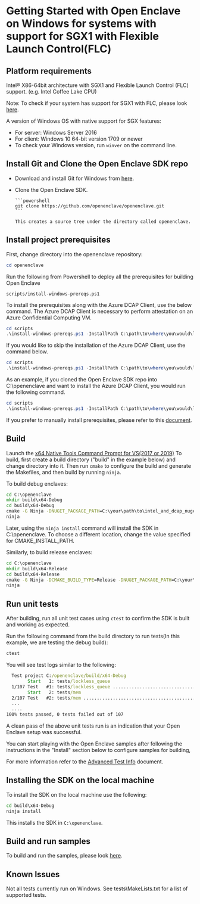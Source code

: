 # Getting Started with Open Enclave on Windows for systems with support for SGX1 with Flexible Launch Control(FLC)

## Platform requirements

Intel® X86-64bit architecture with SGX1 and Flexible Launch Control (FLC) support. (e.g. Intel Coffee Lake CPU)

Note: To check if your system has support for SGX1 with FLC, please look [here](../SGXSupportLevel.md).

A version of Windows OS with native support for SGX features:
- For server: Windows Server 2016
- For client: Windows 10 64-bit version 1709 or newer
- To check your Windows version, run `winver` on the command line.

## Install Git and Clone the Open Enclave SDK repo

- Download and install Git for Windows from [here](https://git-scm.com/download/win).

- Clone the Open Enclave SDK.

      ```powershell
      git clone https://github.com/openenclave/openenclave.git
      ```

      This creates a source tree under the directory called openenclave.

## Install project prerequisites

First, change directory into the openenclave repository:

```powershell
cd openenclave
```

Run the following from Powershell to deploy all the prerequisites for building Open Enclave

```scripts/install-windows-prereqs.ps1```

To install the prerequisites along with the Azure DCAP Client, use the below command. The Azure DCAP Client is necessary to perform attestation on an Azure Confidential Computing VM.

```powershell
cd scripts
.\install-windows-prereqs.ps1 -InstallPath C:\path\to\where\you\would\like\to\install\intel_and_dcap_nuget_packages -LaunchConfiguration SGX1FLC -DCAPClientType Azure
```

If you would like to skip the installation of the Azure DCAP Client, use the command below.

```powershell
cd scripts
.\install-windows-prereqs.ps1 -InstallPath C:\path\to\where\you\would\like\to\install\intel_and_dcap_nuget_packages -LaunchConfiguration SGX1FLC -DCAPClientType None
```

As an example, if you cloned the Open Enclave SDK repo into C:\openenclave and want to install the Azure DCAP Client, you would run the following command.

```powershell
cd scripts
.\install-windows-prereqs.ps1 -InstallPath C:\path\to\where\you\would\like\to\install\intel_and_dcap_nuget_packages -LaunchConfiguration SGX1FLC -DCAPClientType Azure
```

If you prefer to manually install prerequisites, please refer to this [document](WindowsManualInstallPrereqs.md).

## Build

Launch the [x64 Native Tools Command Prompt for VS(2017 or 2019)](
https://docs.microsoft.com/en-us/dotnet/framework/tools/developer-command-prompt-for-vs)
To build, first create a build directory ("build" in the example below) and change directory into it.
Then run `cmake` to configure the build and generate the Makefiles, and then build by running `ninja`.

To build debug enclaves:
```cmd
cd C:\openenclave
mkdir build\x64-Debug
cd build\x64-Debug
cmake -G Ninja -DNUGET_PACKAGE_PATH=C:\your\path\to\intel_and_dcap_nuget_packages -DCMAKE_INSTALL_PREFIX:PATH=C:\openenclave ..\..
ninja
```

Later, using the `ninja install` command will install the SDK in C:\openenclave. To choose a different location, change the value specified for CMAKE_INSTALL_PATH.

Similarly, to build release enclaves:
```cmd
cd C:\openenclave
mkdir build\x64-Release
cd build\x64-Release
cmake -G Ninja -DCMAKE_BUILD_TYPE=Release -DNUGET_PACKAGE_PATH=C:\your\path\to\intel_and_dcap_nuget_packages -DCMAKE_INSTALL_PREFIX:PATH=C:\openenclave ..\..
ninja
```

## Run unit tests

After building, run all unit test cases using `ctest` to confirm the SDK is built and working as expected.

Run the following command from the build directory to run tests(In this example, we are testing the debug build):

```cmd
ctest
```

You will see test logs similar to the following:

```cmd
  Test project C:/openenclave/build/x64-Debug
        Start   1: tests/lockless_queue
  1/107 Test   #1: tests/lockless_queue ..................................   Passed    3.49 sec
        Start   2: tests/mem
  2/107 Test   #2: tests/mem .............................................   Passed    0.01 sec
  ...
  ....
100% tests passed, 0 tests failed out of 107
```

A clean pass of the above unit tests run is an indication that your Open Enclave setup was successful. 

You can start playing with the Open Enclave samples after following the instructions in the "Install" section below to configure samples for building,

For more information refer to the [Advanced Test Info](AdvancedTestInfo.md) document.

## Installing the SDK on the local machine

To install the SDK on the local machine use the following:

```cmd
cd build\x64-Debug
ninja install
```

This installs the SDK in `C:\openenclave`.

## Build and run samples

To build and run the samples, please look [here](/samples/README_Windows.md).

## Known Issues

Not all tests currently run on Windows. See tests\MakeLists.txt for a list of supported tests.

